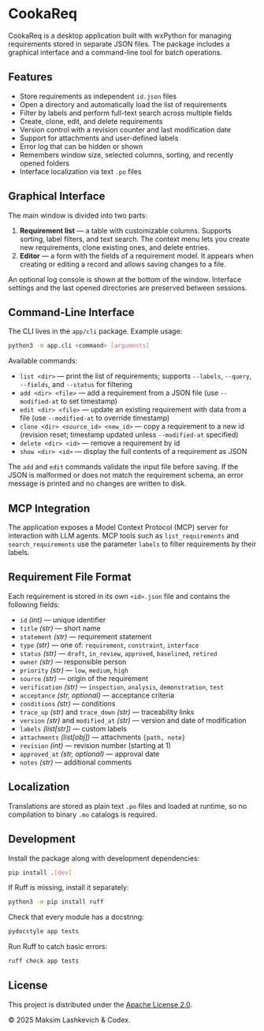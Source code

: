 # CookaReq

CookaReq is a desktop application built with wxPython for managing requirements stored in separate JSON files. The package includes a graphical interface and a command-line tool for batch operations.

## Features

- Store requirements as independent `id.json` files
- Open a directory and automatically load the list of requirements
- Filter by labels and perform full-text search across multiple fields
- Create, clone, edit, and delete requirements
- Version control with a revision counter and last modification date
- Support for attachments and user-defined labels
- Error log that can be hidden or shown
- Remembers window size, selected columns, sorting, and recently opened folders
- Interface localization via text `.po` files

## Graphical Interface

The main window is divided into two parts:

1. **Requirement list** — a table with customizable columns. Supports sorting, label filters, and text search. The context menu lets you create new requirements, clone existing ones, and delete entries.
2. **Editor** — a form with the fields of a requirement model. It appears when creating or editing a record and allows saving changes to a file.

An optional log console is shown at the bottom of the window. Interface settings and the last opened directories are preserved between sessions.

## Command-Line Interface

The CLI lives in the `app/cli` package. Example usage:

```bash
python3 -m app.cli <command> [arguments]
```

Available commands:

- `list <dir>` — print the list of requirements; supports `--labels`, `--query`, `--fields`, and `--status` for filtering
- `add <dir> <file>` — add a requirement from a JSON file (use `--modified-at` to set timestamp)
- `edit <dir> <file>` — update an existing requirement with data from a file (use `--modified-at` to override timestamp)
- `clone <dir> <source_id> <new_id>` — copy a requirement to a new id (revision reset; timestamp updated unless `--modified-at` specified)
- `delete <dir> <id>` — remove a requirement by id
- `show <dir> <id>` — display the full contents of a requirement as JSON

The `add` and `edit` commands validate the input file before saving. If the
JSON is malformed or does not match the requirement schema, an error message is
printed and no changes are written to disk.

## MCP Integration

The application exposes a Model Context Protocol (MCP) server for interaction with LLM agents.
MCP tools such as `list_requirements` and `search_requirements` use the parameter `labels`
to filter requirements by their labels.

## Requirement File Format

Each requirement is stored in its own `<id>.json` file and contains the following fields:

- `id` *(int)* — unique identifier
- `title` *(str)* — short name
- `statement` *(str)* — requirement statement
- `type` *(str)* — one of: `requirement`, `constraint`, `interface`
- `status` *(str)* — `draft`, `in_review`, `approved`, `baselined`, `retired`
- `owner` *(str)* — responsible person
- `priority` *(str)* — `low`, `medium`, `high`
- `source` *(str)* — origin of the requirement
- `verification` *(str)* — `inspection`, `analysis`, `demonstration`, `test`
- `acceptance` *(str, optional)* — acceptance criteria
- `conditions` *(str)* — conditions
- `trace_up` *(str)* and `trace_down` *(str)* — traceability links
- `version` *(str)* and `modified_at` *(str)* — version and date of modification
- `labels` *(list[str])* — custom labels
- `attachments` *(list[obj])* — attachments `{path, note}`
- `revision` *(int)* — revision number (starting at 1)
- `approved_at` *(str, optional)* — approval date
- `notes` *(str)* — additional comments

## Localization

Translations are stored as plain text `.po` files and loaded at runtime, so no
compilation to binary `.mo` catalogs is required.

## Development

Install the package along with development dependencies:

```bash
pip install .[dev]
```

If Ruff is missing, install it separately:

```bash
python3 -m pip install ruff
```

Check that every module has a docstring:

```bash
pydocstyle app tests
```

Run Ruff to catch basic errors:

```bash
ruff check app tests
```

## License

This project is distributed under the [Apache License 2.0](LICENSE).

© 2025 Maksim Lashkevich & Codex.
